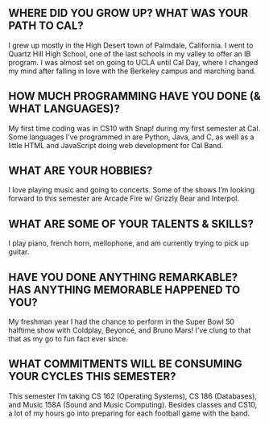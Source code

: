 ## WHERE DID YOU GROW UP? WHAT WAS YOUR PATH TO CAL?
I grew up mostly in the High Desert town of Palmdale, California. I went to Quartz Hill High School, one of the last schools in my valley to offer an IB program. I was almost set on going to UCLA until Cal Day, where I changed my mind after falling in love with the Berkeley campus and marching band.

## HOW MUCH PROGRAMMING HAVE YOU DONE (& WHAT LANGUAGES)?
My first time coding was in CS10 with Snap! during my first semester at Cal. Some languages I’ve programmed in are Python, Java, and C, as well as a little HTML and JavaScript doing web development for Cal Band.

## WHAT ARE YOUR HOBBIES?
I love playing music and going to concerts. Some of the shows I’m looking forward to this semester are Arcade Fire w/ Grizzly Bear and Interpol.

## WHAT ARE SOME OF YOUR TALENTS & SKILLS?
I play piano, french horn, mellophone, and am currently trying to pick up guitar.

## HAVE YOU DONE ANYTHING REMARKABLE? HAS ANYTHING MEMORABLE HAPPENED TO YOU?
My freshman year I had the chance to perform in the Super Bowl 50 halftime show with Coldplay, Beyoncé, and Bruno Mars! I’ve clung to that that as my go to fun fact ever since.

## WHAT COMMITMENTS WILL BE CONSUMING YOUR CYCLES THIS SEMESTER?
This semester I’m taking CS 162 (Operating Systems), CS 186 (Databases), and Music 158A (Sound and Music Computing). Besides classes and CS10, a lot of my hours go into preparing for each football game with the band.
